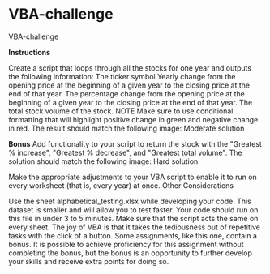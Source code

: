 # VBA-challenge
VBA-challenge

**Instructions**

Create a script that loops through all the stocks for one year and outputs the following information:
The ticker symbol
Yearly change from the opening price at the beginning of a given year to the closing price at the end of that year.
The percentage change from the opening price at the beginning of a given year to the closing price at the end of that year.
The total stock volume of the stock.
NOTE
Make sure to use conditional formatting that will highlight positive change in green and negative change in red.
The result should match the following image:
Moderate solution

**Bonus**
Add functionality to your script to return the stock with the "Greatest % increase", "Greatest % decrease", and "Greatest total volume". The solution should match the following image:
Hard solution

Make the appropriate adjustments to your VBA script to enable it to run on every worksheet (that is, every year) at once.
Other Considerations

Use the sheet alphabetical_testing.xlsx while developing your code. This dataset is smaller and will allow you to test faster. Your code should run on this file in under 3 to 5 minutes.
Make sure that the script acts the same on every sheet. The joy of VBA is that it takes the tediousness out of repetitive tasks with the click of a button.
Some assignments, like this one, contain a bonus. It is possible to achieve proficiency for this assignment without completing the bonus, but the bonus is an opportunity to further develop your skills and receive extra points for doing so.
